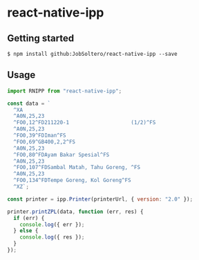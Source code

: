 # react-native-ipp

## Getting started

`$ npm install github:JobSoltero/react-native-ipp --save`

## Usage

```javascript
import RNIPP from "react-native-ipp";

const data = `
  ^XA
  ^A0N,25,23
  ^FO0,12^FD211220-1                    (1/2)^FS
  ^A0N,25,23
  ^FO0,39^FDIman^FS
  ^FO0,69^GB400,2,2^FS
  ^A0N,25,23
  ^FO0,80^FDAyam Bakar Spesial^FS
  ^A0N,25,23
  ^FO0,107^FDSambal Matah, Tahu Goreng, ^FS
  ^A0N,25,23
  ^FO0,134^FDTempe Goreng, Kol Goreng^FS
  ^XZ`;

const printer = ipp.Printer(printerUrl, { version: "2.0" });

printer.printZPL(data, function (err, res) {
  if (err) {
    console.log({ err });
  } else {
    console.log({ res });
  }
});
```
